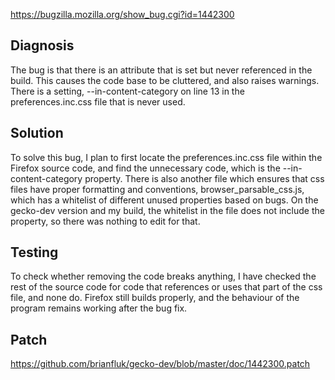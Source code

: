 https://bugzilla.mozilla.org/show_bug.cgi?id=1442300

## Diagnosis
<!-- Diagnosis of your bug. Describe in English what the issue is, and what the benefit of fixing will bring. What risks are there, if any? -->
The bug is that there is an attribute that is set but never referenced in the build. This causes the code base to be cluttered, and also raises warnings. There is a setting, --in-content-category on line 13 in the preferences.inc.css file that is never used.

## Solution
<!-- Propose a  solution. Describe in English what you’d do, and the step by step process you’d follow. The goal is to present your reasoning to the person who would be evaluating your patch. -->
To solve this bug, I plan to first locate the preferences.inc.css file within the Firefox source code, and find the unnecessary code, which is the --in-content-category property. There is also another file which ensures that css files have proper formatting and conventions, browser_parsable_css.js, which has a whitelist of different unused properties based on bugs. On the gecko-dev version and my build, the whitelist in the file does not include the property, so there was nothing to edit for that.

## Testing
<!-- Testing document - A process (or description of a process) by which you’d evaluate the success of your work.  (See Note 1) How do you know your change addresses the bug?
Screen shots, if necessary, showing issue and the correct behaviour with your fix applied. -->
To check whether removing the code breaks anything, I have checked the rest of the source code for code that references or uses that part of the css file, and none do. Firefox still builds properly, and the behaviour of the program remains working after the bug fix.

## Patch
<!-- In separate text file, named doc/NNNN.patch (where NNNN is the bugzilla bug number).
The patch, correctly formatted (See Note 2) -->
https://github.com/brianfluk/gecko-dev/blob/master/doc/1442300.patch
